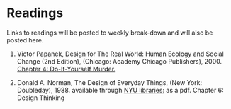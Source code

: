 # Readings

Links to readings will be posted to weekly break-down and will also be posted here.

1. Victor Papanek, Design for The Real World: Human Ecology and Social Change (2nd Edition), (Chicago: Academy Chicago Publishers), 2000.
[Chapter 4: Do-It-Yourself Murder.](https://drive.google.com/open?id=1-hOsbIhKOt3e51_DoTJa2wU6X1YKUayb)


2. Donald A. Norman, The Design of Everyday Things, (New York: Doubleday), 1988.
available through [NYU libraries:](https://getit.library.nyu.edu/go/9468608) as a pdf.
Chapter 6: Design Thinking 

